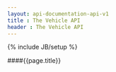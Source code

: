 ```yaml
---
layout: api-documentation-api-v1
title : The Vehicle API
header : The Vehicle API
---
```

{% include JB/setup %}

####{{page.title}}

 
